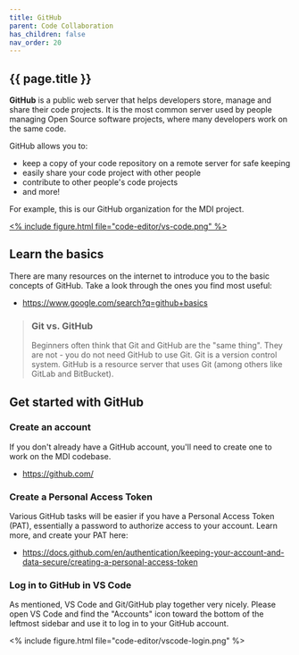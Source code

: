```yaml
---
title: GitHub
parent: Code Collaboration
has_children: false
nav_order: 20
---
```


## {{ page.title }}

**GitHub** is a public web server that helps developers 
store, manage and share their code projects. It is the most 
common server used by people managing Open Source software
projects, where many developers work on the same code.

GitHub allows you to:

- keep a copy of your code repository on a remote server for safe keeping
- easily share your code project with other people
- contribute to other people's code projects
- and more!

For example, this is our GitHub organization for the MDI project.

[<% include figure.html file="code-editor/vs-code.png" %>](https://github.com/MiDataInt)

## Learn the basics

There are many resources on the internet to introduce you to the basic
concepts of GitHub. Take a look through the ones you find most useful:

- <https://www.google.com/search?q=github+basics>

> ###  Git vs. GitHub
> 
> Beginners often think that Git and GitHub are the "same thing". 
> They are not - you do not need GitHub to use Git. 
> Git is a version control system. 
> GitHub is a resource server that uses Git (among others like
> GitLab and BitBucket).

## Get started with GitHub

### Create an account

If you don't already have a GitHub account, you'll need to create one
to work on the MDI codebase.

- <https://github.com/>

###  Create a Personal Access Token

Various GitHub tasks will be easier if you have a Personal Access Token (PAT),
essentially a password to authorize access to your account.
Learn more, and create your PAT here:

- <https://docs.github.com/en/authentication/keeping-your-account-and-data-secure/creating-a-personal-access-token>

###  Log in to GitHub in VS Code

As mentioned, VS Code and Git/GitHub play together very nicely.
Please open VS Code and find the "Accounts" icon toward the bottom of
the leftmost sidebar and use it to log in to your GitHub account.

<% include figure.html file="code-editor/vscode-login.png" %>
